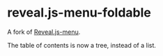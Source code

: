 # reveal.js-menu-foldable

A fork of [Reveal.js-menu](https://github.com/denehyg/reveal.js-menu). 

The table of contents is now a tree, instead of a list. 